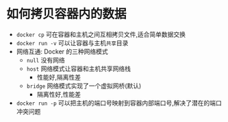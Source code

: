 # 如何拷贝容器内的数据
- `docker cp` 可在容器和主机之间互相拷贝文件,适合简单数据交换
- `docker run -v` 可以让容器与主机`共享`目录
- 网络互通: Docker 的三种网络模式
  - `null` 没有网络
  - `host` 网络模式让容器和主机共享网络栈
    - 性能好,隔离性差
  - `bridge` 网络模式实现了一个虚拟网桥(默认)
    - 隔离性好,性能差
- `docker run -p` 可以把主机的端口号映射到容器内部端口号,解决了潜在的端口冲突问题

